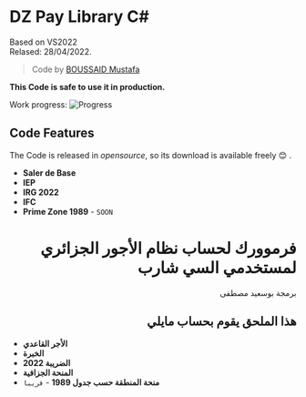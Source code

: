 # DZ Pay Library C#

Based on VS2022 <br />
Relased: 28/04/2022.

>Code by [BOUSSAID Mustafa](https://github.com/boussaid)

**This Code is safe to use it in production.**

Work progress: ![Progress](https://progress-bar.dev/100/?title=Done)

## Code Features
The Code is released in *opensource*, so its download is available freely :blush: .<br />
- **Saler de Base**
- **IEP**
- **IRG 2022**
- **IFC**
- **Prime Zone 1989** - `SOON`

# <div dir="rtl">فرموورك لحساب نظام الأجور الجزائري لمستخدمي السي شارب</div>

<div dir="rtl">برمجة بوسعيد مصطفى</div>

## <div dir="rtl">هذا الملحق يقوم بحساب مايلي</div>


- **الأجر القاعدي**
- **الخبرة**
- **الضريبة 2022**
- **المنحة الجزافية**
- **منحة المنطقة حسب جدول 1989** - `قريبا`

